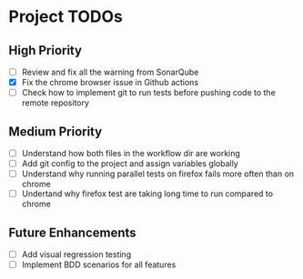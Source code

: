 # Project TODOs

## High Priority
- [ ] Review and fix all the warning from SonarQube
- [x] Fix the chrome browser issue in Github actions
- [ ] Check how to implement git to run tests before pushing code to the remote repository

## Medium Priority
- [ ] Understand how both files in the workflow dir are working
- [ ] Add git config to the project and assign variables globally
- [ ] Understand why running parallel tests on firefox fails more often than on chrome
- [ ] Undertand why firefox test are taking long time to run compared to chrome

## Future Enhancements
- [ ] Add visual regression testing
- [ ] Implement BDD scenarios for all features